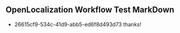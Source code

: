 ## OpenLocalization Workflow Test MarkDown
* 26615cf9-534c-41d9-abb5-ed6f8d493d73 thanks!

<!--HONumber=Nov16_HO5-->


